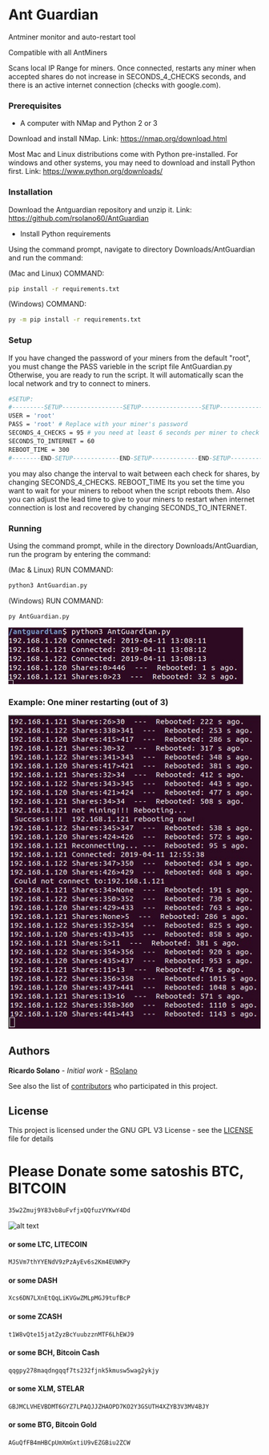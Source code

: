 # Ant Guardian

Antminer monitor and auto-restart tool 

Compatible with all AntMiners

Scans local IP Range for miners. Once connected, restarts any miner when accepted shares do not increase in SECONDS_4_CHECKS seconds, and there is an active internet connection (checks with google.com).

### Prerequisites

* A computer with NMap and Python 2 or 3

Download and install NMap. Link:
https://nmap.org/download.html

Most Mac and Linux distributions come with Python pre-installed. For windows and other systems, you may need to download and install Python first. Link:
https://www.python.org/downloads/


### Installation

Download the Antguardian repository and unzip it. Link:
https://github.com/rsolano60/AntGuardian

* Install Python requirements

Using the command prompt, navigate to directory Downloads/AntGuardian and run the command:


(Mac and Linux) COMMAND:
```sh
pip install -r requirements.txt
```

(Windows) COMMAND:
```sh
py -m pip install -r requirements.txt
```


### Setup

If you have changed the password of your miners from the default "root", you must change the PASS varieble in the  script file AntGuardian.py
Otherwise, you are ready to run the script. It will automatically scan the local network and try to connect to miners.

```sh
#SETUP:
#---------SETUP-----------------SETUP-----------------SETUP-----------------SETUP-----------------SETUP-------
USER = 'root'
PASS = 'root' # Replace with your miner's password
SECONDS_4_CHECKS = 95 # you need at least 6 seconds per miner to check the hashrate on a single thread, increase this number if monitoring 16 miners or more
SECONDS_TO_INTERNET = 60
REBOOT_TIME = 300
#--------END-SETUP-------------END-SETUP-------------END-SETUP-------------END-SETUP-------------END-SETUP----
```
you may also change the interval to wait between each check for shares, by changing SECONDS_4_CHECKS. 
REBOOT_TIME lts you set the time you want to wait for your miners to reboot when the script reboots them.
Also you can adjust the lead time to give to your miners to restart when internet connection is lost and recovered by changing SECONDS_TO_INTERNET.

### Running
Using the command prompt, while in the directory Downloads/AntGuardian, run the program by entering the command:

(Mac & Linux) RUN COMMAND: 
```sh 
python3 AntGuardian.py
```
(Windows) RUN COMMAND:
```sh
py AntGuardian.py

```

![alt text](https://raw.githubusercontent.com/rsolano60/Examples/master/init.jpeg)

### Example: One miner restarting (out of 3)

![alt text](https://raw.githubusercontent.com/rsolano60/Examples/master/work.jpeg)

## Authors

**Ricardo Solano** - *Initial work* - [RSolano](https://github.com/rsolano60)

See also the list of [contributors](https://github.com/rsolano60/AntGuardian/graphs/contributors) who participated in this project.

## License

This project is licensed under the GNU GPL V3 License - see the [LICENSE](LICENSE) file for details

# Please Donate some satoshis BTC, BITCOIN
```sh
35w2Zmuj9Y83vb8uFvfjxQQfuzVYKwY4Dd
```
![alt text](https://blockchain.info/qr?data=35w2Zmuj9Y83vb8uFvfjxQQfuzVYKwY4Dd&size=200)

#### or some LTC, LITECOIN
```sh
MJSVm7thYYENdV9zPzAyEv6s2Km4EUWKPy
```
#### or some DASH
```sh
Xcs6DN7LXnEtQqLiKVGwZMLpMGJ9tufBcP
```
#### or some ZCASH
```sh
t1W8vQte15jatZyzBcYuubzznMTF6LhEWJ9
```
#### or some BCH, Bitcoin Cash
```sh
qqgpy278maqdngqqf7ts232fjnk5kmusw5wag2ykjy
```
#### or some XLM, STELAR
```sh
GBJMCLVHEVBDMT6GYZ7LPAQJJZHAOPD7KO2Y3GSUTH4XZYB3V3MV4BJY
```
#### or some BTG, Bitcoin Gold
```sh
AGuQfFB4mHBCpUmXmGxtiU9vEZGBiu2ZCW
```
